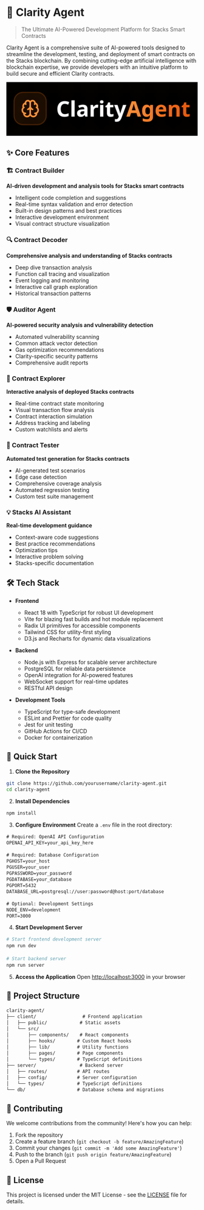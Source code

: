 # 🤖 Clarity Agent

> The Ultimate AI-Powered Development Platform for Stacks Smart Contracts

Clarity Agent is a comprehensive suite of AI-powered tools designed to streamline the development, testing, and deployment of smart contracts on the Stacks blockchain. By combining cutting-edge artificial intelligence with blockchain expertise, we provide developers with an intuitive platform to build secure and efficient Clarity contracts.

![Clarity Agent Preview](client/preview.png)

## ✨ Core Features

### 🏗️ Contract Builder
**AI-driven development and analysis tools for Stacks smart contracts**
- Intelligent code completion and suggestions
- Real-time syntax validation and error detection
- Built-in design patterns and best practices
- Interactive development environment
- Visual contract structure visualization

### 🔍 Contract Decoder
**Comprehensive analysis and understanding of Stacks contracts**
- Deep dive transaction analysis
- Function call tracing and visualization
- Event logging and monitoring
- Interactive call graph exploration
- Historical transaction patterns

### 🛡️ Auditor Agent
**AI-powered security analysis and vulnerability detection**
- Automated vulnerability scanning
- Common attack vector detection
- Gas optimization recommendations
- Clarity-specific security patterns
- Comprehensive audit reports

### 🔎 Contract Explorer
**Interactive analysis of deployed Stacks contracts**
- Real-time contract state monitoring
- Visual transaction flow analysis
- Contract interaction simulation
- Address tracking and labeling
- Custom watchlists and alerts

### 🧪 Contract Tester
**Automated test generation for Stacks contracts**
- AI-generated test scenarios
- Edge case detection
- Comprehensive coverage analysis
- Automated regression testing
- Custom test suite management

### 💡 Stacks AI Assistant
**Real-time development guidance**
- Context-aware code suggestions
- Best practice recommendations
- Optimization tips
- Interactive problem solving
- Stacks-specific documentation

## 🛠️ Tech Stack

- **Frontend**
  - React 18 with TypeScript for robust UI development
  - Vite for blazing fast builds and hot module replacement
  - Radix UI primitives for accessible components
  - Tailwind CSS for utility-first styling
  - D3.js and Recharts for dynamic data visualizations

- **Backend**
  - Node.js with Express for scalable server architecture
  - PostgreSQL for reliable data persistence
  - OpenAI integration for AI-powered features
  - WebSocket support for real-time updates
  - RESTful API design

- **Development Tools**
  - TypeScript for type-safe development
  - ESLint and Prettier for code quality
  - Jest for unit testing
  - GitHub Actions for CI/CD
  - Docker for containerization

## 🚀 Quick Start

1. **Clone the Repository**
```bash
git clone https://github.com/yourusername/clarity-agent.git
cd clarity-agent
```

2. **Install Dependencies**
```bash
npm install
```

3. **Configure Environment**
Create a `.env` file in the root directory:
```env
# Required: OpenAI API Configuration
OPENAI_API_KEY=your_api_key_here

# Required: Database Configuration
PGHOST=your_host
PGUSER=your_user
PGPASSWORD=your_password
PGDATABASE=your_database
PGPORT=5432
DATABASE_URL=postgresql://user:password@host:port/database

# Optional: Development Settings
NODE_ENV=development
PORT=3000
```

4. **Start Development Server**
```bash
# Start frontend development server
npm run dev

# Start backend server
npm run server
```

5. **Access the Application**
Open [http://localhost:3000](http://localhost:3000) in your browser

## 📁 Project Structure

```
clarity-agent/
├── client/                 # Frontend application
│   ├── public/            # Static assets
│   └── src/
│       ├── components/    # React components
│       ├── hooks/        # Custom React hooks
│       ├── lib/          # Utility functions
│       ├── pages/        # Page components
│       └── types/        # TypeScript definitions
├── server/                # Backend server
│   ├── routes/           # API routes
│   ├── config/           # Server configuration
│   └── types/            # TypeScript definitions
└── db/                   # Database schema and migrations
```

## 🤝 Contributing

We welcome contributions from the community! Here's how you can help:

1. Fork the repository
2. Create a feature branch (`git checkout -b feature/AmazingFeature`)
3. Commit your changes (`git commit -m 'Add some AmazingFeature'`)
4. Push to the branch (`git push origin feature/AmazingFeature`)
5. Open a Pull Request

## 📄 License

This project is licensed under the MIT License - see the [LICENSE](LICENSE) file for details.

